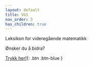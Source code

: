 ```yaml
---
layout: default
title: VGS 
nav_order: 3
has_children: true
---
```

Leksikon for videregående matematikk

Ønsker du å bidra?

[Trykk her!](http://example.com/){: .btn .btn-blue }
